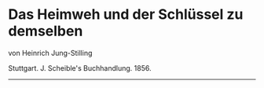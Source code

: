 # Das Heimweh und der Schlüssel zu demselben
von Heinrich Jung-Stilling

Stuttgart.
J. Scheible's Buchhandlung.
1856.

***
